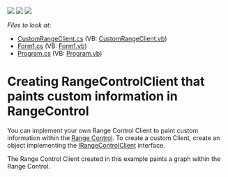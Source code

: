 <!-- default badges list -->
![](https://img.shields.io/endpoint?url=https://codecentral.devexpress.com/api/v1/VersionRange/128618299/19.2.3%2B)
[![](https://img.shields.io/badge/Open_in_DevExpress_Support_Center-FF7200?style=flat-square&logo=DevExpress&logoColor=white)](https://supportcenter.devexpress.com/ticket/details/E4028)
[![](https://img.shields.io/badge/📖_How_to_use_DevExpress_Examples-e9f6fc?style=flat-square)](https://docs.devexpress.com/GeneralInformation/403183)
<!-- default badges end -->
<!-- default file list -->
*Files to look at*:

* [CustomRangeClient.cs](./CS/CustomRangeClient.cs) (VB: [CustomRangeClient.vb](./VB/CustomRangeClient.vb))
* [Form1.cs](./CS/Form1.cs) (VB: [Form1.vb](./VB/Form1.vb))
* [Program.cs](./CS/Program.cs) (VB: [Program.vb](./VB/Program.vb))
<!-- default file list end -->
# Creating RangeControlClient that paints custom information in RangeControl


<p>You can implement your own Range Control Client to paint custom information within the <a href="https://documentation.devexpress.com/#WindowsForms/CustomDocument11739">Range Control</a>. To create a custom Client, create an object implementing the <a href="https://documentation.devexpress.com/CoreLibraries/clsDevExpressXtraEditorsIRangeControlClienttopic.aspx">IRangeControlClient</a> interface.</p>
<p>The Range Control Client created in this example paints a graph within the Range Control.</p>

<br/>


